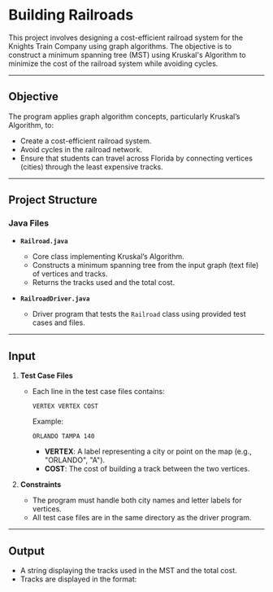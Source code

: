 # **Building Railroads**

This project involves designing a cost-efficient railroad system for the Knights Train Company using graph algorithms. The objective is to construct a minimum spanning tree (MST) using Kruskal's Algorithm to minimize the cost of the railroad system while avoiding cycles.

---

## **Objective**
The program applies graph algorithm concepts, particularly Kruskal’s Algorithm, to:
- Create a cost-efficient railroad system.
- Avoid cycles in the railroad network.
- Ensure that students can travel across Florida by connecting vertices (cities) through the least expensive tracks.

---

## **Project Structure**

### **Java Files**
- **`Railroad.java`**
  - Core class implementing Kruskal’s Algorithm.
  - Constructs a minimum spanning tree from the input graph (text file) of vertices and tracks.
  - Returns the tracks used and the total cost.

- **`RailroadDriver.java`**
  - Driver program that tests the `Railroad` class using provided test cases and files.

---

## **Input**
1. **Test Case Files**
   - Each line in the test case files contains:
     ```
     VERTEX VERTEX COST
     ```
     Example:
     ```
     ORLANDO TAMPA 140
     ```
     - **VERTEX**: A label representing a city or point on the map (e.g., "ORLANDO", "A").
     - **COST**: The cost of building a track between the two vertices.

2. **Constraints**
   - The program must handle both city names and letter labels for vertices.
   - All test case files are in the same directory as the driver program.

---

## **Output**
- A string displaying the tracks used in the MST and the total cost.
- Tracks are displayed in the format:
